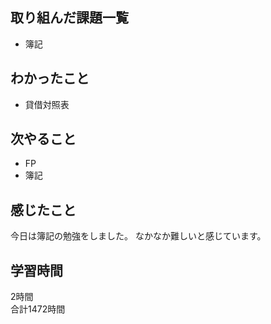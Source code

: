 ## 取り組んだ課題一覧
- 簿記

## わかったこと
- 貸借対照表

## 次やること
- FP
- 簿記

## 感じたこと
今日は簿記の勉強をしました。
なかなか難しいと感じています。

## 学習時間
2時間<br />
合計1472時間

